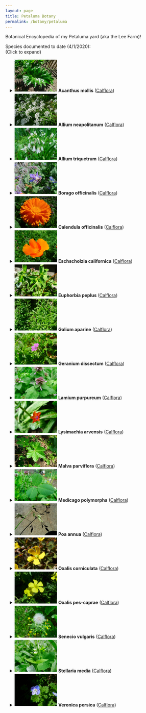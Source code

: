 ```yaml
---
layout: page
title: Petaluma Botany
permalink: /botany/petaluma
---
```


Botanical Encyclopedia of my Petaluma yard (aka the Lee Farm)!

Species documented to date (4/1/2020):<br />
(Click to expand)

<div style="padding-left: 1em">

<details><summary><img src="/assets/img/a_mollis-1.jpg" vspace="2" height="100" /> <strong>Acanthus mollis</strong> (<a href="https://www.calflora.org/cgi-bin/species_query.cgi?where-calrecnum=8450">Calflora</a>)</summary>
<div style="padding-left: 2em">
<strong>Common name(s):</strong> Bear's Breech<br />
<strong>Historic household popularity:</strong> Medium-High<br />
<strong>Comment:</strong> Dad's favorite.  Highly invasive, prolific plant.  Has taken over much of the back yard, with side and front yards following.<br />
<strong>Edibility:</strong> Unknown<br />
<strong>Medicinal Uses:</strong> Traditional used to treat dislocated joints and to sooth burns.<br />
<strong>Date observed:</strong> 3/30/2020<br />
<a href="/assets/img/a_mollis-1.jpg"><img src="/assets/img/a_mollis-1.jpg" vspace="2" height="150" /></a>
</div></details>

<details><summary><img src="/assets/img/a_neapolitanum-1.jpg" vspace="2" height="100" /> <strong>Allium neapolitanum</strong> (<a href="https://www.calflora.org/cgi-bin/species_query.cgi?where-calrecnum=214">Calflora</a>)</summary>
<div style="padding-left: 2em">
<strong>Common name(s):</strong> White Garlic; Naples Garlic; False Garlic (and many more)<br />
<strong>Historic household popularity:</strong> Unknown<br />
<strong>Comment:</strong> This pretty allium has arrived in force this year near the swing in the back yard, creating a lovely array of white flower heads.  Some few are announcing themselves around the Goddess in the side yard.  An invasive plant, probably worth keeping in check, but not too aggressively.<br />
<strong>Edibility:</strong> Edible and delicious!  The small bulbs, leaves, and flowers are all tasty and with an onion-garlic flavor.  The flowers are sweet and oniony and especially tasty raw.<br />
<strong>Medicinal Uses:</strong> Nutritional value.<br />
<strong>Distribution:</strong> Not native to California.  Native to the Medditerranean Region.<br />
<strong>Date observed:</strong> 3/30/2020<br />
<a href="/assets/img/a_neapolitanum-1.jpg"><img src="/assets/img/a_neapolitanum-1.jpg" vspace="2" height="150" /></a>
<a href="/assets/img/a_neapolitanum-2.jpg"><img src="/assets/img/a_neapolitanum-2.jpg" vspace="2" height="150" /></a>
<a href="/assets/img/a_neapolitanum-3.jpg"><img src="/assets/img/a_neapolitanum-3.jpg" vspace="2" height="150" /></a>
<a href="/assets/img/a_neapolitanum-4.jpg"><img src="/assets/img/a_neapolitanum-4.jpg" vspace="2" height="150" /></a>
<a href="/assets/img/a_neapolitanum-5.jpg"><img src="/assets/img/a_neapolitanum-5.jpg" vspace="2" height="150" /></a>
<a href="/assets/img/a_neapolitanum-6.jpg"><img src="/assets/img/a_neapolitanum-6.jpg" vspace="2" height="150" /></a>
<a href="/assets/img/a_neapolitanum-7.jpg"><img src="/assets/img/a_neapolitanum-7.jpg" vspace="2" height="150" /></a>
</div></details>

<details><summary><img src="/assets/img/a_triquetrum-1.jpg" vspace="2" height="100" /> <strong>Allium triquetrum</strong> (<a href="https://www.calflora.org/cgi-bin/species_query.cgi?where-calrecnum=238">Calflora</a>)</summary>
<div style="padding-left: 2em">
<strong>Common name(s):</strong> Snow Bell; Angled Onion; Three-cornered Leek<br />
<strong>Historic household popularity:</strong> Low<br />
<strong>Comment:</strong> Dad's least favorite.  Very invasive, but now receding compared to historic levels. Flower's are very cool looking.  Common in many neighboring yards.  Has some recovering stands in the front, side, and back yard.<br />
<strong>Edibility:</strong> Delicious! We have tried raw (flowers, stalks), sauteed, vinegar pickled, and brine fermented.<br />
<strong>Medicinal Uses:</strong> Nutritional value.<br />
<strong>Date observed:</strong> 3/30/2020<br />
<a href="/assets/img/a_triquetrum-1.jpg"><img src="/assets/img/a_triquetrum-1.jpg" vspace="2" height="150" /></a>
<a href="/assets/img/a_triquetrum-2.jpg"><img src="/assets/img/a_triquetrum-2.jpg" vspace="2" height="150" /></a>
<a href="/assets/img/a_triquetrum-3.jpg"><img src="/assets/img/a_triquetrum-3.jpg" vspace="2" height="150" /></a>
<a href="/assets/img/a_triquetrum-4.jpg"><img src="/assets/img/a_triquetrum-4.jpg" vspace="2" height="150" /></a>
<a href="/assets/img/a_triquetrum-5.jpg"><img src="/assets/img/a_triquetrum-5.jpg" vspace="2" height="150" /></a>
<a href="/assets/img/a_triquetrum-6.jpg"><img src="/assets/img/a_triquetrum-6.jpg" vspace="2" height="150" /></a>
<a href="/assets/img/a_triquetrum-7.jpg"><img src="/assets/img/a_triquetrum-7.jpg" vspace="2" height="150" /></a>
</div></details>

<details><summary><img src="/assets/img/b_officinalis-1.jpg" vspace="2" height="100" /> <strong>Borago officinalis</strong> (<a href="https://www.calflora.org/cgi-bin/species_query.cgi?where-calrecnum=1110">Calflora</a>)</summary>
<div style="padding-left: 2em">
<strong>Common name(s):</strong> Borage<br />
<strong>Historic household popularity:</strong> High<br />
<strong>Comment:</strong> Borage has gotten a bit out of control around the yard, but we aren't trying very hard to keep it in check.  I think the borage population in the yard originated from some hand-planted seeds a few years ago.  Its a pretty, pollinator friendly plant, and produces a fair amount of biomass for composting.<br />
<strong>Edibility:</strong> Edible and tasty.  Leaves can be eaten raw or cooked, flowers are a delicate raw snack to much while browsing the garden.  The seeds also edible and known for being very high in gamma-linolenic acid (GLA).<br />
<strong>Medicinal Uses:</strong> Apparently used to dispel melancholy and induce euphoria, and to treat a variety of ailments.<br />
<strong>Distribution:</strong> Not native to California.  Native to the Medditerranean Region.<br />
<strong>Date observed:</strong> 3/31/2020<br />
<a href="/assets/img/b_officinalis-1.jpg"><img src="/assets/img/b_officinalis-1.jpg" vspace="2" height="150" /></a>
<a href="/assets/img/b_officinalis-2.jpg"><img src="/assets/img/b_officinalis-2.jpg" vspace="2" height="150" /></a>
<a href="/assets/img/b_officinalis-3.jpg"><img src="/assets/img/b_officinalis-3.jpg" vspace="2" height="150" /></a>
<a href="/assets/img/b_officinalis-4.jpg"><img src="/assets/img/b_officinalis-4.jpg" vspace="2" height="150" /></a>
</div></details>

<details><summary><img src="/assets/img/c_officinalis-2.jpg" vspace="2" height="100" /> <strong>Calendula officinalis</strong> (<a href="https://www.calflora.org/cgi-bin/species_query.cgi?where-calrecnum=1253">Calflora</a>)</summary>
<div style="padding-left: 2em">
<strong>Common name(s):</strong> Pot Marigold<br />
<strong>Historic household popularity:</strong> High<br />
<strong>Comment:</strong><br />
<strong>Edibility:</strong><br />
<strong>Medicinal Uses:</strong><br />
<strong>Distribution:</strong> Not native to California. Likely native to southern Europe.<br />
<strong>Date observed:</strong> 4/1/2020<br />
<a href="/assets/img/c_officinalis-1.jpg"><img src="/assets/img/c_officinalis-1.jpg" vspace="2" height="150" /></a>
<a href="/assets/img/c_officinalis-2.jpg"><img src="/assets/img/c_officinalis-2.jpg" vspace="2" height="150" /></a>
<a href="/assets/img/c_officinalis-3.jpg"><img src="/assets/img/c_officinalis-3.jpg" vspace="2" height="150" /></a>
<a href="/assets/img/c_officinalis-4.jpg"><img src="/assets/img/c_officinalis-4.jpg" vspace="2" height="150" /></a>
<a href="/assets/img/c_officinalis-5.jpg"><img src="/assets/img/c_officinalis-5.jpg" vspace="2" height="150" /></a>
<a href="/assets/img/c_officinalis-6.jpg"><img src="/assets/img/c_officinalis-6.jpg" vspace="2" height="150" /></a>
<a href="/assets/img/c_officinalis-7.jpg"><img src="/assets/img/c_officinalis-7.jpg" vspace="2" height="150" /></a>
<a href="/assets/img/c_officinalis-8.jpg"><img src="/assets/img/c_officinalis-8.jpg" vspace="2" height="150" /></a>
</div></details>

<details><summary><img src="/assets/img/e_californica-1.jpg" vspace="2" height="100" /> <strong>Eschscholzia californica</strong> (<a href="https://www.calflora.org/cgi-bin/species_query.cgi?where-calrecnum=3512">Calflora</a>)</summary>
<div style="padding-left: 2em">
<strong>Common name(s):</strong> California Poppy<br />
<strong>Historic household popularity:</strong> High<br />
<strong>Comment:</strong><br />
<strong>Edibility:</strong><br />
<strong>Medicinal Uses:</strong><br />
<strong>Distribution:</strong> California Native!<br />
<strong>Date observed:</strong> 4/1/2020<br />
<a href="/assets/img/e_californica-1.jpg"><img src="/assets/img/e_californica-1.jpg" vspace="2" height="150" /></a>
<a href="/assets/img/e_californica-2.jpg"><img src="/assets/img/e_californica-2.jpg" vspace="2" height="150" /></a>
<a href="/assets/img/e_californica-3.jpg"><img src="/assets/img/e_californica-3.jpg" vspace="2" height="150" /></a>
<a href="/assets/img/e_californica-4.jpg"><img src="/assets/img/e_californica-4.jpg" vspace="2" height="150" /></a>
<a href="/assets/img/e_californica-5.jpg"><img src="/assets/img/e_californica-5.jpg" vspace="2" height="150" /></a>
<a href="/assets/img/e_californica-6.jpg"><img src="/assets/img/e_californica-6.jpg" vspace="2" height="150" /></a>
</div></details>

<details><summary><img src="/assets/img/e_peplus-1.jpg" vspace="2" height="100" /> <strong>Euphorbia peplus</strong> (<a href="https://www.calflora.org/cgi-bin/species_query.cgi?where-calrecnum=3561">Calflora</a>)</summary>
<div style="padding-left: 2em">
<strong>Common name(s):</strong> Petty Spurge<br />
<strong>Historic household popularity:</strong> Unknown<br />
<strong>Comment:</strong><br />
<strong>Edibility:</strong><br />
<strong>Medicinal Uses:</strong><br />
<strong>Distribution:</strong> Not native to California. Native to Europe, North Africa, West Asia.<br />
<strong>Date observed:</strong> 3/31/2020<br />
<a href="/assets/img/e_peplus-1.jpg"><img src="/assets/img/e_peplus-1.jpg" vspace="2" height="150" /></a>
<a href="/assets/img/e_peplus-2.jpg"><img src="/assets/img/e_peplus-2.jpg" vspace="2" height="150" /></a>
<a href="/assets/img/e_peplus-3.jpg"><img src="/assets/img/e_peplus-3.jpg" vspace="2" height="150" /></a>
<a href="/assets/img/e_peplus-4.jpg"><img src="/assets/img/e_peplus-4.jpg" vspace="2" height="150" /></a>
<a href="/assets/img/e_peplus-5.jpg"><img src="/assets/img/e_peplus-5.jpg" vspace="2" height="150" /></a>
<a href="/assets/img/e_peplus-6.jpg"><img src="/assets/img/e_peplus-6.jpg" vspace="2" height="150" /></a>
<a href="/assets/img/e_peplus-7.jpg"><img src="/assets/img/e_peplus-7.jpg" vspace="2" height="150" /></a>
<a href="/assets/img/e_peplus-8.jpg"><img src="/assets/img/e_peplus-8.jpg" vspace="2" height="150" /></a>
<a href="/assets/img/e_peplus-9.jpg"><img src="/assets/img/e_peplus-9.jpg" vspace="2" height="150" /></a>
</div></details>

<details><summary><img src="/assets/img/g_aparine-1.jpg" vspace="2" height="100" /> <strong>Galium aparine</strong> (<a href="https://www.calflora.org/cgi-bin/species_query.cgi?where-calrecnum=3669">Calflora</a>)</summary>
<div style="padding-left: 2em">
<strong>Common name(s):</strong> Cleavers; Bedstraw; Catchweed<br />
<strong>Historic household popularity:</strong> Low<br />
<strong>Comment:</strong> Mom complains about this one.  It is a sticky, somewhat abrasive plant, sometimes referred to as velcro plant for that reason. This seems to pop up in a few notable spots around the yard, like around the rosemary next to the side door and in and around the square wooden planter boxes by the pond. It has teeny tiny white flowers!<br />
<strong>Edibility:</strong> Reportedly edible raw or cooked, preferably the tender tips of young shoots. I have not yet tried it.<br />
<strong>Medicinal Uses:</strong> Long history of medicinal use, in particular for skin problems and general detoxifying (cancer), along with a bunch of other stuff.  The genus is of interest to the pharmaceutical industry.<br />
<strong>Distribution:</strong> California Native!<br />
<strong>Date observed:</strong> 3/30/2020<br />
<a href="/assets/img/g_aparine-1.jpg"><img src="/assets/img/g_aparine-1.jpg" vspace="2" height="150" /></a>
<a href="/assets/img/g_aparine-2.jpg"><img src="/assets/img/g_aparine-2.jpg" vspace="2" height="150" /></a>
</div></details>

<details><summary><img src="/assets/img/g_dissectum-1.jpg" vspace="2" height="100" /> <strong>Geranium dissectum</strong> (<a href="https://www.calflora.org/cgi-bin/species_query.cgi?where-calrecnum=3799">Calflora</a>)</summary>
<div style="padding-left: 2em">
<strong>Common name(s):</strong> Cutleaf Geranium; Cutleaf Crane's Bill<br />
<strong>Historic household popularity:</strong> Medium<br />
<strong>Comment:</strong><br />
<strong>Edibility:</strong><br />
<strong>Medicinal Uses:</strong><br />
<strong>Distribution:</strong> Not native to California. Native to Europe.<br />
<strong>Date observed:</strong> 4/1/2020<br />
<a href="/assets/img/g_dissectum-1.jpg"><img src="/assets/img/g_dissectum-1.jpg" vspace="2" height="150" /></a>
<a href="/assets/img/g_dissectum-2.jpg"><img src="/assets/img/g_dissectum-2.jpg" vspace="2" height="150" /></a>
<a href="/assets/img/g_dissectum-3.jpg"><img src="/assets/img/g_dissectum-3.jpg" vspace="2" height="150" /></a>
<a href="/assets/img/g_dissectum-4.jpg"><img src="/assets/img/g_dissectum-4.jpg" vspace="2" height="150" /></a>
<a href="/assets/img/g_dissectum-5.jpg"><img src="/assets/img/g_dissectum-5.jpg" vspace="2" height="150" /></a>
<a href="/assets/img/g_dissectum-6.jpg"><img src="/assets/img/g_dissectum-6.jpg" vspace="2" height="150" /></a>
<a href="/assets/img/g_dissectum-7.jpg"><img src="/assets/img/g_dissectum-7.jpg" vspace="2" height="150" /></a>
<a href="/assets/img/g_dissectum-8.jpg"><img src="/assets/img/g_dissectum-8.jpg" vspace="2" height="150" /></a>
</div></details>

<details><summary><img src="/assets/img/l_purpureum-1.jpg" vspace="2" height="100" /> <strong>Lamium purpureum</strong> (<a href="https://www.calflora.org/cgi-bin/species_query.cgi?where-calrecnum=4562">Calflora</a>)</summary>
<div style="padding-left: 2em">
<strong>Common name(s):</strong> Purple Deadnettle; Henbit<br />
<strong>Historic household popularity:</strong> Unknown<br />
<strong>Comment:</strong> A lovely, colorful, and abundant weed in the back yard.<br />
<strong>Edibility:</strong> Edible.  I've nibbled leaves (fine), but not tried cooking.  Flowers are tiny but can be sweet!<br />
<strong>Medicinal Uses:</strong> Leaves can be used to treat wounds, maybe some other stuff.<br />
<strong>Date observed:</strong> 3/30/2020<br />
<a href="/assets/img/l_purpureum-1.jpg"><img src="/assets/img/l_purpureum-1.jpg" vspace="2" height="150" /></a>
<a href="/assets/img/l_purpureum-2.jpg"><img src="/assets/img/l_purpureum-2.jpg" vspace="2" height="150" /></a>
<a href="/assets/img/l_purpureum-3.jpg"><img src="/assets/img/l_purpureum-3.jpg" vspace="2" height="150" /></a>
<a href="/assets/img/l_purpureum-4.jpg"><img src="/assets/img/l_purpureum-4.jpg" vspace="2" height="150" /></a>
<a href="/assets/img/l_purpureum-5.jpg"><img src="/assets/img/l_purpureum-5.jpg" vspace="2" height="150" /></a>
</div></details>

<details><summary><img src="/assets/img/l_arvensis-2.jpg" vspace="2" height="100" /> <strong>Lysimachia arvensis</strong> (<a href="https://www.calflora.org/cgi-bin/species_query.cgi?where-calrecnum=13206">Calflora</a>)</summary>
<div style="padding-left: 2em">
<strong>Common name(s):</strong> Scarlet Pimpernel<br />
<strong>Historic household popularity:</strong> Unknown<br />
<strong>Comment:</strong><br />
<strong>Edibility:</strong><br />
<strong>Medicinal Uses:</strong><br />
<strong>Date observed:</strong> 3/31/2020<br />
<a href="/assets/img/l_arvensis-1.jpg"><img src="/assets/img/l_arvensis-1.jpg" vspace="2" height="150" /></a>
<a href="/assets/img/l_arvensis-2.jpg"><img src="/assets/img/l_arvensis-2.jpg" vspace="2" height="150" /></a>
<a href="/assets/img/l_arvensis-3.jpg"><img src="/assets/img/l_arvensis-3.jpg" vspace="2" height="150" /></a>
<a href="/assets/img/l_arvensis-4.jpg"><img src="/assets/img/l_arvensis-4.jpg" vspace="2" height="150" /></a>
</div></details>

<details><summary><img src="/assets/img/m_parviflora-1.jpg" vspace="2" height="100" /> <strong>Malva parviflora</strong> (<a href="https://www.calflora.org/cgi-bin/species_query.cgi?where-calrecnum=5354">Calflora</a>)</summary>
<div style="padding-left: 2em">
<strong>Common name(s):</strong> Cheeseweed Mallow<br />
<strong>Historic household popularity:</strong> Medium<br />
<strong>Comment:</strong><br />
<strong>Edibility:</strong><br />
<strong>Medicinal Uses:</strong><br />
<strong>Distribution:</strong> Not native to California. Native to Europe, North Africa, and Asia.<br />
<strong>Date observed:</strong> 4/1/2020<br />
<a href="/assets/img/m_parviflora-1.jpg"><img src="/assets/img/m_parviflora-1.jpg" vspace="2" height="150" /></a>
</div></details>

<details><summary><img src="/assets/img/m_polymorpha-3.jpg" vspace="2" height="100" /> <strong>Medicago polymorpha</strong> (<a href="https://www.calflora.org/cgi-bin/species_query.cgi?where-calrecnum=5385">Calflora</a>)</summary>
<div style="padding-left: 2em">
<strong>Common name(s):</strong> Burr Clover<br />
<strong>Historic household popularity:</strong> Unknown<br />
<strong>Comment:</strong> <br />
<strong>Edibility:</strong><br />
<strong>Medicinal Uses:</strong><br />
<strong>Date observed:</strong> 3/31/2020<br />
<a href="/assets/img/m_polymorpha-1.jpg"><img src="/assets/img/m_polymorpha-1.jpg" vspace="2" height="150" /></a>
<a href="/assets/img/m_polymorpha-2.jpg"><img src="/assets/img/m_polymorpha-2.jpg" vspace="2" height="150" /></a>
<a href="/assets/img/m_polymorpha-3.jpg"><img src="/assets/img/m_polymorpha-3.jpg" vspace="2" height="150" /></a>
<a href="/assets/img/m_polymorpha-4.jpg"><img src="/assets/img/m_polymorpha-4.jpg" vspace="2" height="150" /></a>
<a href="/assets/img/m_polymorpha-5.jpg"><img src="/assets/img/m_polymorpha-5.jpg" vspace="2" height="150" /></a>
<a href="/assets/img/m_polymorpha-6.jpg"><img src="/assets/img/m_polymorpha-6.jpg" vspace="2" height="150" /></a>
</div></details>

<details><summary><img src="/assets/img/p_annua-3.jpg" vspace="2" height="100" /> <strong>Poa annua</strong> (<a href="https://www.calflora.org/cgi-bin/species_query.cgi?where-calrecnum=6658">Calflora</a>)</summary>
<div style="padding-left: 2em">
<strong>Common name(s):</strong> Annual Bluegrass<br />
<strong>Historic household popularity:</strong> Unknown<br />
<strong>Comment:</strong> <br />
<strong>Edibility:</strong> <br />
<strong>Medicinal Uses:</strong> <br />
<strong>Distribution:</strong> <br />
<strong>Date observed:</strong> 3/31/2020<br />
<a href="/assets/img/p_annua-1.jpg"><img src="/assets/img/p_annua-1.jpg" vspace="2" height="150" /></a>
<a href="/assets/img/p_annua-2.jpg"><img src="/assets/img/p_annua-2.jpg" vspace="2" height="150" /></a>
<a href="/assets/img/p_annua-3.jpg"><img src="/assets/img/p_annua-3.jpg" vspace="2" height="150" /></a>
<a href="/assets/img/p_annua-4.jpg"><img src="/assets/img/p_annua-4.jpg" vspace="2" height="150" /></a>
<a href="/assets/img/p_annua-5.jpg"><img src="/assets/img/p_annua-5.jpg" vspace="2" height="150" /></a>
<a href="/assets/img/p_annua-6.jpg"><img src="/assets/img/p_annua-6.jpg" vspace="2" height="150" /></a>
<a href="/assets/img/p_annua-7.jpg"><img src="/assets/img/p_annua-7.jpg" vspace="2" height="150" /></a>
</div></details>

<details><summary><img src="/assets/img/o_corniculata-1.jpg" vspace="2" height="100" /> <strong>Oxalis corniculata</strong> (<a href="https://www.calflora.org/cgi-bin/species_query.cgi?where-calrecnum=6010">Calflora</a>)</summary>
<div style="padding-left: 2em">
<strong>Common name(s):</strong> Creeping Woodsorrel<br />
<strong>Historic household popularity:</strong> Unknown<br />
<strong>Comment:</strong> <br />
<strong>Edibility:</strong> Edible raw or cooked. The leaves and flowers are tart and tasty for a quick nibble.<br />
<strong>Medicinal Uses:</strong> Seems to have plenty.<br />
<strong>Distribution:</strong> Not native to California.  Likely native to south-east Asia, but now naturalized in California.<br />
<strong>Date observed:</strong> 3/31/2020<br />
<a href="/assets/img/o_corniculata-1.jpg"><img src="/assets/img/o_corniculata-1.jpg" vspace="2" height="150" /></a>
<a href="/assets/img/o_corniculata-2.jpg"><img src="/assets/img/o_corniculata-2.jpg" vspace="2" height="150" /></a>
<a href="/assets/img/o_corniculata-3.jpg"><img src="/assets/img/o_corniculata-3.jpg" vspace="2" height="150" /></a>
<a href="/assets/img/o_corniculata-4.jpg"><img src="/assets/img/o_corniculata-4.jpg" vspace="2" height="150" /></a>
<a href="/assets/img/o_corniculata-5.jpg"><img src="/assets/img/o_corniculata-5.jpg" vspace="2" height="150" /></a>
<a href="/assets/img/o_corniculata-6.jpg"><img src="/assets/img/o_corniculata-6.jpg" vspace="2" height="150" /></a>
<a href="/assets/img/o_corniculata-7.jpg"><img src="/assets/img/o_corniculata-7.jpg" vspace="2" height="150" /></a>
</div></details>

<details><summary><img src="/assets/img/o_pes-caprae-3.jpg" vspace="2" height="100" /> <strong>Oxalis pes-caprae</strong> (<a href="https://www.calflora.org/cgi-bin/species_query.cgi?where-calrecnum=6016">Calflora</a>)</summary>
<div style="padding-left: 2em">
<strong>Common name(s):</strong> Sourgrass; Bermuda Buttercup; Soursop; African Wood Sorrel<br />
<strong>Historic household popularity:</strong> Very Low<br />
<strong>Comment:</strong> <br />
<strong>Edibility:</strong> <br />
<strong>Medicinal Uses:</strong> <br />
<strong>Distribution:</strong> Not native to California.  Native to South Africa.<br />
<strong>Date observed:</strong> 4/1/2020<br />
<a href="/assets/img/o_pes-caprae-1.jpg"><img src="/assets/img/o_pes-caprae-1.jpg" vspace="2" height="150" /></a>
<a href="/assets/img/o_pes-caprae-2.jpg"><img src="/assets/img/o_pes-caprae-2.jpg" vspace="2" height="150" /></a>
<a href="/assets/img/o_pes-caprae-3.jpg"><img src="/assets/img/o_pes-caprae-3.jpg" vspace="2" height="150" /></a>
<a href="/assets/img/o_pes-caprae-4.jpg"><img src="/assets/img/o_pes-caprae-4.jpg" vspace="2" height="150" /></a>
<a href="/assets/img/o_pes-caprae-5.jpg"><img src="/assets/img/o_pes-caprae-5.jpg" vspace="2" height="150" /></a>
<a href="/assets/img/o_pes-caprae-6.jpg"><img src="/assets/img/o_pes-caprae-6.jpg" vspace="2" height="150" /></a>
<a href="/assets/img/o_pes-caprae-7.jpg"><img src="/assets/img/o_pes-caprae-7.jpg" vspace="2" height="150" /></a>
</div></details>

<details><summary><img src="/assets/img/s_vulgaris-3.jpg" vspace="2" height="100" /> <strong>Senecio vulgaris</strong> (<a href="https://www.calflora.org/cgi-bin/species_query.cgi?where-calrecnum=7524">Calflora</a>)</summary>
<div style="padding-left: 2em">
<strong>Common name(s):</strong> Common Groundsel; Old Man in the Spring<br />
<strong>Historic household popularity:</strong> Unknown<br />
<strong>Comment:</strong><br />
<strong>Edibility:</strong><br />
<strong>Medicinal Uses:</strong><br />
<strong>Date observed:</strong> 3/31/2020<br />
<a href="/assets/img/s_vulgaris-1.jpg"><img src="/assets/img/s_vulgaris-1.jpg" vspace="2" height="150" /></a>
<a href="/assets/img/s_vulgaris-2.jpg"><img src="/assets/img/s_vulgaris-2.jpg" vspace="2" height="150" /></a>
<a href="/assets/img/s_vulgaris-3.jpg"><img src="/assets/img/s_vulgaris-3.jpg" vspace="2" height="150" /></a>
<a href="/assets/img/s_vulgaris-4.jpg"><img src="/assets/img/s_vulgaris-4.jpg" vspace="2" height="150" /></a>
</div></details>

<details><summary><img src="/assets/img/s_media-1.jpg" vspace="2" height="100" /> <strong>Stellaria media</strong> (<a href="https://www.calflora.org/cgi-bin/species_query.cgi?where-calrecnum=7776">Calflora</a>)</summary>
<div style="padding-left: 2em">
<strong>Common name(s):</strong> Chickweed<br />
<strong>Historic household popularity:</strong> Unknown<br />
<strong>Comment:</strong><br />
<strong>Edibility:</strong><br />
<strong>Medicinal Uses:</strong><br />
<strong>Date observed:</strong> 3/31/2020<br />
<a href="/assets/img/s_media-1.jpg"><img src="/assets/img/s_media-1.jpg" vspace="2" height="150" /></a>
<a href="/assets/img/s_media-2.jpg"><img src="/assets/img/s_media-2.jpg" vspace="2" height="150" /></a>
<a href="/assets/img/s_media-3.jpg"><img src="/assets/img/s_media-3.jpg" vspace="2" height="150" /></a>
<a href="/assets/img/s_media-4.jpg"><img src="/assets/img/s_media-4.jpg" vspace="2" height="150" /></a>
<a href="/assets/img/s_media-5.jpg"><img src="/assets/img/s_media-5.jpg" vspace="2" height="150" /></a>
</div></details>

<details><summary><img src="/assets/img/v_persica-1.jpg" vspace="2" height="100" /> <strong>Veronica persica</strong> (<a href="https://www.calflora.org/cgi-bin/species_query.cgi?where-calrecnum=8253">Calflora</a>)</summary>
<div style="padding-left: 2em">
<strong>Common name(s):</strong> Bird's Eye Speedwell<br />
<strong>Historic household popularity:</strong> Unknown<br />
<strong>Comment:</strong><br />
<strong>Edibility:</strong><br />
<strong>Medicinal Uses:</strong><br />
<strong>Date observed:</strong> 3/31/2020<br />
<a href="/assets/img/v_persica-1.jpg"><img src="/assets/img/v_persica-1.jpg" vspace="2" height="150" /></a>
<a href="/assets/img/v_persica-2.jpg"><img src="/assets/img/v_persica-2.jpg" vspace="2" height="150" /></a>
<a href="/assets/img/v_persica-3.jpg"><img src="/assets/img/v_persica-3.jpg" vspace="2" height="150" /></a>
<a href="/assets/img/v_persica-4.jpg"><img src="/assets/img/v_persica-4.jpg" vspace="2" height="150" /></a>
<a href="/assets/img/v_persica-5.jpg"><img src="/assets/img/v_persica-5.jpg" vspace="2" height="150" /></a>
<a href="/assets/img/v_persica-6.jpg"><img src="/assets/img/v_persica-6.jpg" vspace="2" height="150" /></a>
<a href="/assets/img/v_persica-7.jpg"><img src="/assets/img/v_persica-7.jpg" vspace="2" height="150" /></a>
<a href="/assets/img/v_persica-8.jpg"><img src="/assets/img/v_persica-8.jpg" vspace="2" height="150" /></a>
</div></details>

</div>

